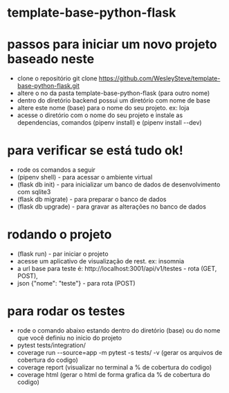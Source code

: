 # template-base-python-flask

# passos para iniciar um novo projeto baseado neste

- clone o repositório git clone https://github.com/WesleySteve/template-base-python-flask.git
- altere o no da pasta template-base-python-flask (para outro nome)
- dentro do diretório backend possui um diretório com nome de base
- altere este nome (base) para o nome do seu projeto. ex: loja
- acesse o diretório com o nome do seu projeto e instale as dependencias, 
comandos (pipenv install) e (pipenv install --dev)

# para verificar se está tudo ok!

- rode os comandos a seguir
- (pipenv shell) - para acessar o ambiente virtual
- (flask db init) - para inicializar um banco de dados de desenvolvimento com sqlite3
- (flask db migrate) - para preparar o banco de dados
- (flask db upgrade) - para gravar as alterações no banco de dados

# rodando o projeto

- (flask run) - par iniciar o projeto
- acesse um aplicativo de visualização de rest. ex: insomnia
- a url base para teste é:  http://localhost:3001/api/v1/testes - rota (GET, POST),
- json {"nome": "teste"} - para rota (POST)

# para rodar os testes

- rode o comando abaixo estando dentro do diretório (base) ou do nome que você definiu no inicio do projeto
- pytest tests/integration/
- coverage run --source=app -m pytest -s tests/ -v (gerar os arquivos de cobertura do codigo)
- coverage report (visualizar no terminal a % de cobertura do codigo)
- coverage html (gerar o html de forma grafica da % de cobertura do codigo)
